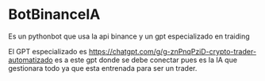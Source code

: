 # BotBinanceIA
Es un pythonbot que usa la api binance y un gpt especializado en traiding


El GPT especializado es https://chatgpt.com/g/g-znPnqPziD-crypto-trader-automatizado   es a este gpt donde se debe conectar pues es la IA que gestionara todo ya que esta entrenada para ser un trader.
